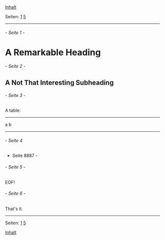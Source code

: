 <!-- page navigation -->

[Inhalt](../inhalt.html)

Seiten: [1](#seite-1--) [5](#seite-5--)

* * * * *
<!-- end page navigation -->

###### - Seite 1 -

A Remarkable Heading
=================

###### - Seite 2 -

A Not That Interesting Subheading
-----------------------------

###### - Seite 3 -

A table:

---- ----
a    b
---- ----

###### - Seite 4

- Seite 8887 -


###### - Seite 5 -

EOF!


###### - Seite 6 - 

That's it.


<!-- page navigation -->

* * * * *

Seiten: [1](#seite-1--) [5](#seite-5--)



[Inhalt](../inhalt.html)
<!-- end page navigation -->